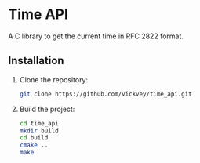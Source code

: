 # Time API

A C library to get the current time in RFC 2822 format.

## Installation

1. Clone the repository:
   ```bash
   git clone https://github.com/vickvey/time_api.git

2. Build the project:
   ```bash
   cd time_api
   mkdir build
   cd build
   cmake ..
   make
